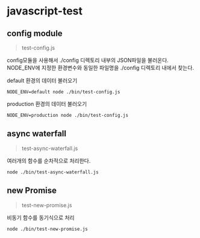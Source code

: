 # javascript-test

## config module

> test-config.js

config모듈을 사용해서 ./config 디렉토리 내부의 JSON파일을 불러온다.  
NODE_ENV에 지정한 환경변수와 동일한 파일명을 ./config 디렉토리 내에서 찾는다.

default 환경의 데이터 불러오기

```
NODE_ENV=default node ./bin/test-config.js
```

production 환경의 데이터 불러오기

```
NODE_ENV=production node ./bin/test-config.js
```

## async waterfall

> test-async-waterfall.js

여러개의 함수를 순차적으로 처리한다.

```
node ./bin/test-async-waterfall.js
```

## new Promise

> test-new-promise.js

비동기 함수를 동기식으로 처리

```
node ./bin/test-new-promise.js
```

